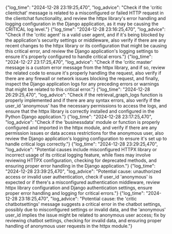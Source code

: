 {"log_time": "2024-12-28 23:19:25,470", "log_advice": "Check if the 'critic clientchat' message is related to a misconfigured or failed HTTP request in the clientchat functionality, and review the httpx library's error handling and logging configuration in the Django application, as it may be causing the CRITICAL log level."}
{"log_time": "2024-12-28 23:16:25,470", "log_advice": "Check if the 'critic agent' is a valid user agent, and if it's being blocked by the application's security settings or middleware, also verify if there are any recent changes to the httpx library or its configuration that might be causing this critical error, and review the Django application's logging settings to ensure it's properly configured to handle critical errors."}
{"log_time": "2024-12-27 23:17:25,470", "log_advice": "Check if the 'critic master' message is a custom error message from the httpx library, and if so, review the related code to ensure it's properly handling the request, also verify if there are any firewall or network issues blocking the request, and finally, inspect the Django application logs for any preceding errors or warnings that might be related to this critical error."}
{"log_time": "2024-12-28 26:29:25,470", "log_advice": "Check if the retrieval_graph_logs function is properly implemented and if there are any syntax errors, also verify if the user_id 'anonymous' has the necessary permissions to access the logs, and ensure that the httpx library is correctly installed and configured in the Python Django application."}
{"log_time": "2024-12-28 23:17:25,470", "log_advice": "Check if the 'businessdata' module or function is properly configured and imported in the httpx module, and verify if there are any permission issues or data access restrictions for the anonymous user, also review the Django application's logging configuration to ensure it's set up to handle critical logs correctly."}
{"log_time": "2024-12-28 23:29:25,470", "log_advice": "Potential causes include misconfigured HTTPX library or incorrect usage of its critical logging feature, while fixes may involve reviewing HTTPX configuration, checking for deprecated methods, and ensuring proper error handling in the Django application."}
{"log_time": "2024-12-28 23:39:25,470", "log_advice": "Potential cause: unauthorized access or invalid user authentication, check if user_id 'anonymous' is expected or if there's a misconfigured authentication middleware, review httpx library configuration and Django authentication settings, ensure proper error handling and logging for critical errors."}
{"log_time": "2024-12-28 23:18:25,470", "log_advice": "Potential cause: the 'critic chatbotsettings' message suggests a critical error in the chatbot settings, possibly due to misconfigured settings or invalid data, and the 'anonymous' user_id implies the issue might be related to anonymous user access; fix by reviewing chatbot settings, checking for invalid data, and ensuring proper handling of anonymous user requests in the httpx module."}
